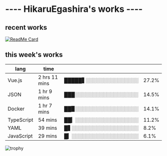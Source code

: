 # ---- HikaruEgashira's works ----

## recent works

[![ReadMe Card](https://github-readme-stats.vercel.app/api/pin/?username=twin-te&repo=twinte-front)](https://github.com/twin-te/twinte-front)

## this week's works

| lang        | time           |                       |        |
| ----------- | -------------- | --------------------- | ------ |
| Vue.js      | 2 hrs 11 mins  | █████▋░░░░░░░░░░░░░░░ |  27.2% |
| JSON        | 1 hr 9 mins    | ███░░░░░░░░░░░░░░░░░░ |  14.5% |
| Docker      | 1 hr 7 mins    | ██▉░░░░░░░░░░░░░░░░░░ |  14.1% |
| TypeScript  | 54 mins        | ██▎░░░░░░░░░░░░░░░░░░ |  11.2% |
| YAML        | 39 mins        | █▋░░░░░░░░░░░░░░░░░░░ |   8.2% |
| JavaScript  | 29 mins        | █▎░░░░░░░░░░░░░░░░░░░ |   6.1% |

![trophy](https://github-profile-trophy.vercel.app/?username=HikaruEgashira&theme=onedark)
